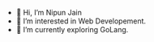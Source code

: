- 👋 Hi, I’m Nipun Jain
- 👀 I’m interested in Web Developement.
- 🌱 I’m currently exploring GoLang.


